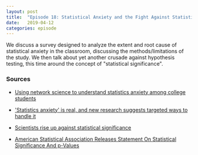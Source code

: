```yaml
---
layout: post
title:  "Episode 18: Statistical Anxiety and the Fight Against Statistical Significance"
date:   2019-04-12
categories: episode
---
```


We discuss a survey designed to analyze the extent and root cause of statistical anxiety in the classroom, discussing the methods/limitations of the study. We then talk about yet another crusade against hypothesis testing, this time around the concept of "statistical significance".



### Sources

* [Using network science to understand statistics anxiety among college students](https://psycnet.apa.org/record/2019-01035-001)

* ['Statistics anxiety' is real, and new research suggests targeted ways to handle it](https://www.sciencedaily.com/releases/2019/01/190116111131.htm)

* [Scientists rise up against statistical significance](https://www.nature.com/articles/d41586-019-00857-9)

* [American Statistical Association Releases Statement On Statistical Significance And p-Values](https://www.amstat.org/asa/files/pdfs/P-ValueStatement.pdf)